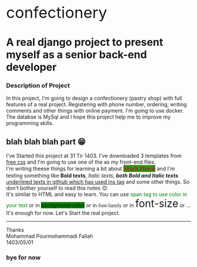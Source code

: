 <span style="font-size: 3em">confectionery</span>
# A real django project to present myself as a senior back-end developer

### Description of Project
In this project, I'm going to design a confectionery (pastry shop) with full features of a real project. Registering with phone number, ordering, writing comments and other things with online payment. I'm going to use docker. The databse is MySql and I hope this project help me to improve my programming skills.

## blah blah blah part 😁
I've Started this project at 31 Tir 1403. I've downloaded 3 templates from [free css] and I'm going to use one of the as my front-end files.
<br>
I'm writing theese things for learning a bit about **<span style="color:brown; background-color:#349514; font-family:consolas; font-size:1.2em;">Mark Down</span>** and I'm testing something like **Bold texts**, *Italic texts*, ***both Bold and Italic texts*** <ins>underlined texts in github which has used ins tag</ins> and some other things. So don't bother yourself to read this notes 😊
<br>
It's similar to HTML and easy to learn. You can use <span style="color:green">span tag to use color in your  text</span> or in <span style="background-color:green">background-color</span> or in <span style="font-family: Cursive">font-family</span> or in <span style="font-size: 2em">font-size</span> or ...
<br>
It's enough for now. Let's Start the real project.
<hr>

Thanks
<br>
Mohammad Pourmohammadi Fallah
<br>
1403/05/01

### bye for now

[free css]: https://www.free-css.com/